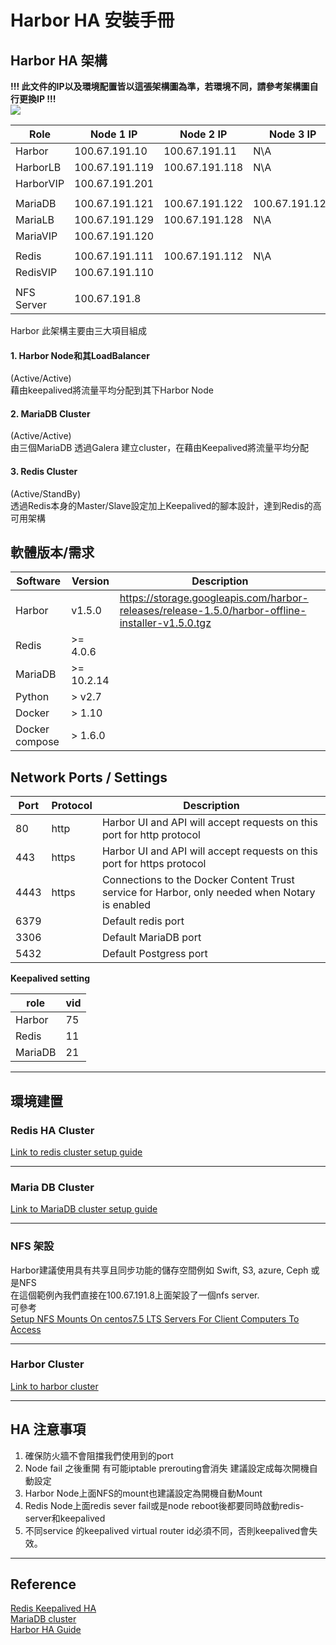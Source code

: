 # Harbor HA 安裝手冊

## Harbor HA 架構
**!!! 此文件的IP以及環境配置皆以這張架構圖為準，若環境不同，請參考架構圖自行更換IP !!!**  
![](https://i.imgur.com/ZcNEr5A.png)



| Role     | Node 1 IP     | Node 2 IP     | Node 3 IP    |
| -------- | ------------- | ------------- | ------------ | 
| Harbor   | 100.67.191.10 | 100.67.191.11 | N\A          |
| HarborLB | 100.67.191.119| 100.67.191.118| N\A          |
| HarborVIP| 100.67.191.201|               |              |
||||
| MariaDB  | 100.67.191.121| 100.67.191.122|100.67.191.123|
| MariaLB  | 100.67.191.129| 100.67.191.128| N\A          |
| MariaVIP | 100.67.191.120|               |              |
||||
| Redis    | 100.67.191.111| 100.67.191.112| N\A          |
| RedisVIP | 100.67.191.110|               |              |
||||
|NFS Server| 100.67.191.8  |               |              |

Harbor 此架構主要由三大項目組成   
#### 1. Harbor Node和其LoadBalancer   
(Active/Active)  
藉由keepalived將流量平均分配到其下Harbor Node  

#### 2. MariaDB Cluster  
(Active/Active)  
由三個MariaDB 透過Galera 建立cluster，在藉由Keepalived將流量平均分配  

#### 3. Redis Cluster
(Active/StandBy)  
透過Redis本身的Master/Slave設定加上Keepalived的腳本設計，達到Redis的高可用架構  

## 軟體版本/需求  


| Software | Version  | Description |
| -------- | -------- | ----------- |
| Harbor   | v1.5.0   | https://storage.googleapis.com/harbor-releases/release-1.5.0/harbor-offline-installer-v1.5.0.tgz |
| Redis    | >= 4.0.6   |             |
| MariaDB  | >= 10.2.14 |             |
| Python   | > v2.7   |             |
| Docker   | > 1.10   |             |
| Docker compose| > 1.6.0 |         |

## Network Ports / Settings  

| Port   | Protocol  | Description |
| -----  | --------  | ----------- |
| 80     | http  | Harbor UI and API will accept requests on this port for http protocol |
| 443    | https | Harbor UI and API will accept requests on this port for https protocol |
| 4443   | https | Connections to the Docker Content Trust service for Harbor, only needed when Notary is enabled|
| 6379   |    | Default redis port |
| 3306   |    | Default MariaDB port |
| 5432   |    | Default Postgress port |

**Keepalived setting**  

|role|vid|
|----|---|
|Harbor| 75 |
|Redis| 11 |
|MariaDB| 21 |


---


## 環境建置  
### Redis HA Cluster  
[Link to redis cluster setup guide](https://github.com/momobin/HarborHA/blob/master/redis)  


---


### Maria DB Cluster  

[Link to MariaDB cluster setup guide](https://github.com/momobin/HarborHA/tree/master/mariaDB)  




---


### NFS 架設  

Harbor建議使用具有共享且同步功能的儲存空間例如 Swift, S3, azure, Ceph 或是NFS  
在這個範例內我們直接在100.67.191.8上面架設了一個nfs server.  
可參考  
[Setup NFS Mounts On centos7.5 LTS Servers For Client Computers To Access](https://www.phpini.com/linux/rhel-centos-7-install-nfs-server/)  




---


### Harbor Cluster  
[Link to harbor cluster](https://github.com/momobin/HarborHA/tree/master/Harbor)  


---

## HA 注意事項  

1. 確保防火牆不會阻擋我們使用到的port  
2. Node fail 之後重開 有可能iptable prerouting會消失
   建議設定成每次開機自動設定  
3. Harbor Node上面NFS的mount也建議設定為開機自動Mount  
4. Redis Node上面redis sever fail或是node reboot後都要同時啟動redis-server和keepalived  
5. 不同service 的keepalived virtual router id必須不同，否則keepalived會失效。

---


## Reference  
[Redis Keepalived HA](https://www.jianshu.com/p/711542e7d347)  
[MariaDB cluster](https://www.techrepublic.com/article/how-to-set-up-a-mariadb-galera-cluster-on-ubuntu-16-04/)  
[Harbor HA Guide](https://github.com/goharbor/harbor/blob/master/docs/high_availability_installation_guide.md)  
